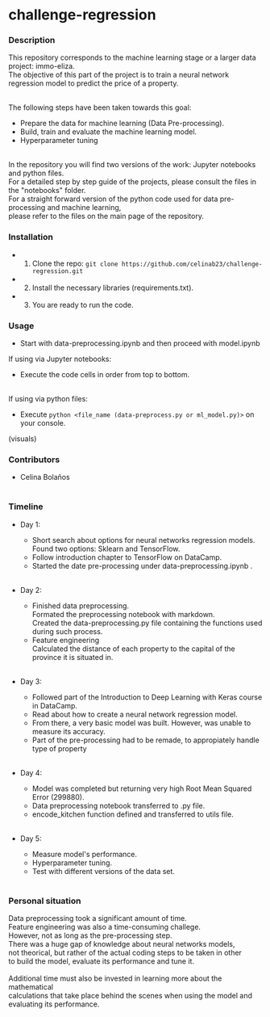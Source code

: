 # challenge-regression

### Description

This repository corresponds to the machine learning stage or a larger data project: immo-eliza. <br>
The objective of this part of the project is to train a neural network regression model to predict the price of a property. <br><br>

The following steps have been taken towards this goal: <br> 
 - Prepare the data for machine learning (Data Pre-processing).<br>
 - Build, train and evaluate the machine learning model.
 - Hyperparameter tuning<br><br>

 In the repository you will find two versions of the work: Jupyter notebooks and python files.<br>
 For a detailed step by step guide of the projects, please consult the files in the "notebooks" folder. <br>
 For a straight forward version of the python code used for data pre-processing and machine learning, <br>
 please refer to the files on the main page of the repository.

### Installation<br>
- 1. Clone the repo: ```git clone https://github.com/celinab23/challenge-regression.git``` <br>
- 2. Install the necessary libraries (requirements.txt). <br>
- 3. You are ready to run the code.

### Usage

- Start with data-preprocessing.ipynb and then proceed with model.ipynb<br>

If using via Jupyter notebooks:<br>
- Execute the code cells in order from top to bottom.<br><br>

If using via python files:<br>
- Execute ```python <file_name (data-preprocess.py or ml_model.py)>``` on your console.<br>

(visuals)

### Contributors<br>
- Celina Bolaños<br><br>

### Timeline<br>
- Day 1: <br>
    - Short search about options for neural networks regression models. <br>
        Found two options: Sklearn and TensorFlow. <br>
    - Follow introduction chapter to TensorFlow on DataCamp. <br>
    - Started the date pre-processing under data-preprocessing.ipynb .<br><br>

- Day 2: <br>
    - Finished data preprocessing. <br>
        Formated the preprocessing notebook with markdown. <br>
        Created the data-preprocessing.py file containing the functions used during such process.<br>
    - Feature engineering <br>
        Calculated the distance of each property to the capital of the province it is situated in. <br><br>

- Day 3: <br>
    - Followed part of the Introduction to Deep Learning with Keras course in DataCamp.<br>
    - Read about how to create a neural network regression model.<br>
    - From there, a very basic model was built. However, was unable to measure its accuracy.<br>
    - Part of the pre-processing had to be remade, to appropiately handle type of property<br><br>

- Day 4:<br>
    - Model was completed but returning very high Root Mean Squared Error (299880).<br>
    - Data preprocessing notebook transferred to .py file.<br>
    - encode_kitchen function defined and transferred to utils file.<br><br>

- Day 5:<br>
    - Measure model's performance.<br>
    - Hyperparameter tuning. <br>
    - Test with different versions of the data set.<br><br>


### Personal situation<br>
Data preprocessing took a significant amount of time. <br>
Feature engineering was also a time-consuming challege. <br>
However, not as long as the pre-processing step. <br>
There was a huge gap of knowledge about neural networks models,<br>
not theorical, but rather of the actual coding steps to be taken in other<br>
to build the model, evaluate its performance and tune it.<br><br>
Additional time must also be invested in learning more about the mathematical<br>
calculations that take place behind the scenes when using the model and<br>
evaluating its performance.<br>

